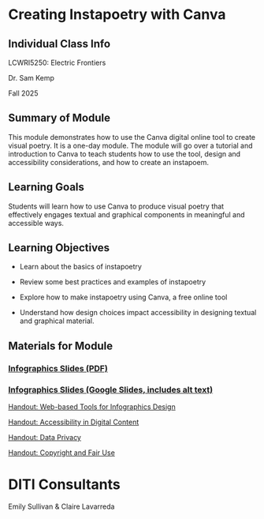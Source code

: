 <h1>Creating Instapoetry with Canva</h1>

<h2>Individual Class Info</h2>

LCWRI5250: Electric Frontiers

Dr. Sam Kemp

Fall 2025

<h2>Summary of Module</h2>

This module demonstrates how to use the Canva digital online tool to create visual poetry. It is a one-day module. The module will go over a tutorial and introduction to Canva to teach students how to use the tool, design and accessibility considerations, and how to create an instapoem. 

<h2>Learning Goals</h2>

Students will learn how to use Canva to produce visual poetry that effectively engages textual and graphical components in meaningful and accessible ways.

<h2>Learning Objectives</h2>

* Learn about the basics of instapoetry

* Review some best practices and examples of instapoetry

* Explore how to make instapoetry using Canva, a free online tool

* Understand how design choices impact accessibility in designing textual and graphical material.

<h2>Materials for Module</h2>


### [Infographics Slides (PDF)](https://github.com/NULabNortheastern/digitalassignmentshowcase/blob/master/data-visualization/fa25-Kemp-LCWRI5250-canva-instapoetry/Kemp-LCWRI5250-canva-instapoetry.pdf)

### [Infographics Slides (Google Slides, includes alt text)](https://docs.google.com/presentation/d/133Ss-D0pzD6Q30TK-5JshXI5ETnRLn0l95CUHykSUE0/edit?usp=sharing)

[Handout: Web-based Tools for Infographics Design](https://github.com/NULabNortheastern/digitalassignmentshowcase/blob/main/handouts/data-visualization/Handout-Infographics_Tools.pdf)

[Handout: Accessibility in Digital Content](https://github.com/NULabNortheastern/digitalassignmentshowcase/blob/main/handouts/general/Handout-Accessibility_in_Digital_Content.pdf)

[Handout: Data Privacy](https://github.com/NULabNortheastern/digitalassignmentshowcase/blob/main/handouts/general/Handout_%20Data%20Privacy.pdf)

[Handout: Copyright and Fair Use](https://github.com/NULabNortheastern/digitalassignmentshowcase/blob/1d414eee3ea6bbc545a951ba9426c71b15cb499f/handouts/general/Copyright-Fair-Use.pdf)

<h1>DITI Consultants</h1>

Emily Sullivan & Claire Lavarreda

